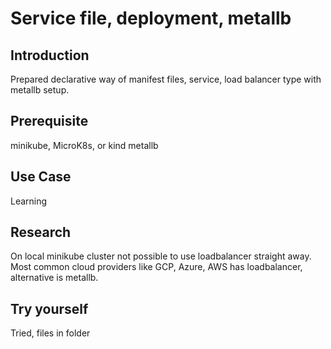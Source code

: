 # Service file, deployment, metallb 

## Introduction
Prepared declarative way of manifest files, service, load balancer type with metallb setup.

## Prerequisite
minikube, MicroK8s, or kind
metallb

## Use Case
Learning

## Research
On local minikube cluster not possible to use loadbalancer straight away. Most common cloud providers like 
GCP, Azure, AWS has loadbalancer, alternative is metallb.

## Try yourself
Tried, files in folder
